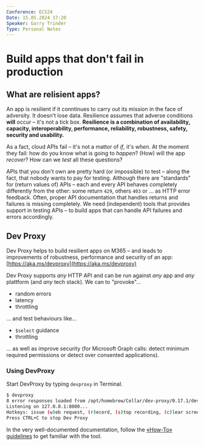 ```yaml
---
Conference: ECS24
Date: 15.05.2024 17:20
Speaker: Garry Trinder
Type: Personal Notes
---
```


# Build apps that don't fail in production

## What are relisient apps?

An app is resilient if it conntinues to carry out its mission in the face of adversity. It doesn't lose data.
Resilience assumes that adverse conditions **will** occur – it's not a tick box.
**Resilience is a combination of availability, capacity, interoperability, performance, reliability, robustness, safety, security and usability.**

As a fact, cloud APIs fail – it's not a mattor of _if_, it's _when_. At the moment they fail: how do you know what is going to _happen_? (How) will the app _recover_? How can we _test_ all these questions?

APIs that you don't own are pretty hard (or impossible) to test – along the fact, that nobody wants to pay for testing. 
Although there are "standards" for (return values of) APIs – each and every API behaves completely differently from the other: some return `429`, others `403` or ... as HTTP error feedback.
Often, proper API documentation that handles returns and failures is missing completely. We need (independent) tools that provides support in testing APIs – to build apps that can handle API failures and errors accordingly.

## Dev Proxy
Dev Proxy helps to build resilient apps on M365 – and leads to improvements of robustness, performance and security of an app:
[https://aka.ms/devproxy](https://aka.ms/devproxy)

Dev Proxy supports _any_ HTTP API and can be run against _any_ app and _any_ plattform (and _any_ tech stack).
We can to "provoke"...
- random errors
- latency
- throttling

... and test behaviours like...
- `$select` guidance 
- throttling

... as well as improve security (for Microsoft Graph calls: detect minimum required permissions or detect over consented applications).

### Using DevProxy

Start DevProxy by typing `devproxy` in Terminal.

```bash
$ devproxy
8 error responses loaded from /opt/homebrew/Cellar/dev-proxy/0.17.1/devproxy-errors.json
Listening on 127.0.0.1:8000...
Hotkeys: issue (w)eb request, (r)ecord, (s)top recording, (c)lear screen
Press CTRL+C to stop Dev Proxy
```

In the very well-documented documentation, follow the [«How-To» guidelines](https://learn.microsoft.com/en-us/microsoft-cloud/dev/dev-proxy/how-to/overview) to get familiar with the tool.